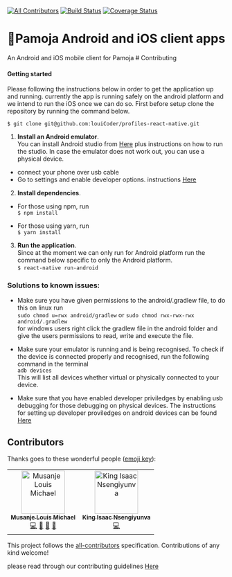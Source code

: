 <!-- All-contributors badge -->
[![All Contributors](https://img.shields.io/badge/all_contributors-2-orange.svg?style=flat-square)](#contributors)<!-- Travis badge -->
[![Build Status](https://travis-ci.org/louiCoder/pamoja-mobile.svg?branch=master)](https://travis-ci.org/louiCoder/pamoja-mobile)<!-- Coveralls badge -->
[![Coverage Status](https://coveralls.io/repos/github/louiCoder/Pamoja-React-Native-App/badge.svg?branch=master)](https://coveralls.io/github/louiCoder/Pamoja-React-Native-App?branch=master)

# :iphone:Pamoja Android and iOS client apps
An Android and iOS mobile client for Pamoja # Contributing

#### Getting started
Please following the instructions below in order to get the application up and running. currently the app is running safely on the android platform and we intend to run the iOS once we can do so. First before setup clone the repository by running the command below.  

`$ git clone git@github.com:louiCoder/profiles-react-native.git`

1. **Install an Android emulator**.  
You can install Android studio from [Here](https://developer.android.com/studio) plus instructions on how to run the studio. In case the emulator does not work out, you can use a physical device.
  - connect your phone over usb cable
  - Go to settings and enable developer options. instructions [Here](https://www.digitaltrends.com/mobile/how-to-get-developer-options-on-android/)

2. **Install dependencies**.  
- For those using npm, run  
`$ npm install`    

- For those using yarn, run  
`$ yarn install`

3. **Run the application**.  
Since at the moment we can only run for Android platform run the command below specific to only the Android platform.  
`$ react-native run-android`

### Solutions to known issues:
- Make sure you have given permissions to the android/.gradlew file, to do this on linux run  
`sudo chmod u=rwx android/gradlew` or `sudo chmod rwx-rwx-rwx android/.gradlew`  
for windows users right click the gradlew file in the android folder and give the users permissions to read, write and execute the file.

- Make sure your emulator is running and is being recognised. To check if the device is connected properly and recognised, run the following command in the terminal  
`adb devices`  
This will list all devices whether virtual or physically connected to your device.

- Make sure that you have enabled developer priviledges by enabling usb debugging for those debugging on physical devices. The instructions for setting up developer proviledges on android devices can be found [Here](https://www.makeuseof.com/tag/what-is-usb-debugging-mode-on-android-makeuseof-explains/)
## Contributors

Thanks goes to these wonderful people ([emoji key](https://allcontributors.org/docs/en/emoji-key)):

<!-- ALL-CONTRIBUTORS-LIST:START - Do not remove or modify this section -->
<!-- prettier-ignore -->
<table><tr><td align="center"><a href="https://github.com/louiCoder"><img src="https://avatars2.githubusercontent.com/u/32771081?v=4" width="100px;" alt="Musanje Louis Michael"/><br /><sub><b>Musanje Louis Michael</b></sub></a><br /><a href="https://github.com/louiCoder/Pamoja-Android/commits?author=louiCoder" title="Code">💻</a> <a href="#question-louiCoder" title="Answering Questions">💬</a> <a href="#maintenance-louiCoder" title="Maintenance">🚧</a> <a href="#projectManagement-louiCoder" title="Project Management">📆</a></td><td align="center"><a href="https://github.com/Nsengiyunva"><img src="https://avatars0.githubusercontent.com/u/4712414?v=4" width="100px;" alt="King Isaac Nsengiyunva"/><br /><sub><b>King Isaac Nsengiyunva</b></sub></a><br /><a href="https://github.com/louiCoder/Pamoja-Android/commits?author=Nsengiyunva" title="Code">💻</a></td></tr></table>

<!-- ALL-CONTRIBUTORS-LIST:END -->

This project follows the [all-contributors](https://github.com/all-contributors/all-contributors) specification. Contributions of any kind welcome!

please read through our contributing guidelines [Here](https://github.com/louiCoder/Pamoja-Android/blob/master/CONTRIBUTING.md)
